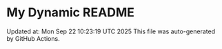 # My Dynamic README
Updated at: Mon Sep 22 10:23:19 UTC 2025
This file was auto-generated by GitHub Actions.
